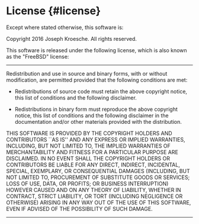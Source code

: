 License {#license}
=======
Except where stated otherwise, this software is:

Copyright 2016 Joseph Kroesche. All rights reserved.

This software is released under the following license, which is also known as the
"FreeBSD" license:

---

Redistribution and use in source and binary forms, with or without modification, are
permitted provided that the following conditions are met:

* Redistributions of source code must retain the above copyright notice, this list of
  conditions and the following disclaimer.

* Redistributions in binary form must reproduce the above copyright notice, this list
  of conditions and the following disclaimer in the documentation and/or other materials
  provided with the distribution.

THIS SOFTWARE IS PROVIDED BY THE COPYRIGHT HOLDERS AND CONTRIBUTORS ``AS IS'' AND ANY
EXPRESS OR IMPLIED WARRANTIES, INCLUDING, BUT NOT LIMITED TO, THE IMPLIED WARRANTIES
OF MERCHANTABILITY AND FITNESS FOR A PARTICULAR PURPOSE ARE DISCLAIMED. IN NO EVENT
SHALL THE COPYRIGHT HOLDERS OR CONTRIBUTORS BE LIABLE FOR ANY DIRECT, INDIRECT,
INCIDENTAL, SPECIAL, EXEMPLARY, OR CONSEQUENTIAL DAMAGES (INCLUDING, BUT NOT LIMITED
TO, PROCUREMENT OF SUBSTITUTE GOODS OR SERVICES; LOSS OF USE, DATA, OR PROFITS; OR
BUSINESS INTERRUPTION) HOWEVER CAUSED AND ON ANY THEORY OF LIABILITY, WHETHER IN
CONTRACT, STRICT LIABILITY, OR TORT (INCLUDING NEGLIGENCE OR OTHERWISE) ARISING IN ANY
WAY OUT OF THE USE OF THIS SOFTWARE, EVEN IF ADVISED OF THE POSSIBILITY OF SUCH DAMAGE.

---

